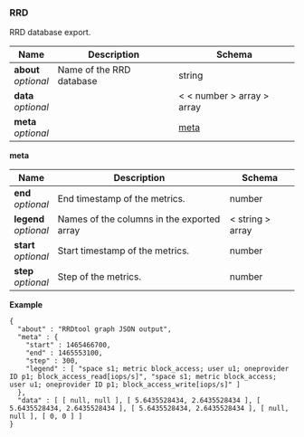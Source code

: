 
<a name="rrd"></a>
### RRD
RRD database export.


|Name|Description|Schema|
|---|---|---|
|**about**  <br>*optional*|Name of the RRD database|string|
|**data**  <br>*optional*||< < number > array > array|
|**meta**  <br>*optional*||[meta](#rrd-meta)|

<a name="rrd-meta"></a>
**meta**

|Name|Description|Schema|
|---|---|---|
|**end**  <br>*optional*|End timestamp of the metrics.|number|
|**legend**  <br>*optional*|Names of the columns in the exported array|< string > array|
|**start**  <br>*optional*|Start timestamp of the metrics.|number|
|**step**  <br>*optional*|Step of the metrics.|number|

**Example**
```
{
  "about" : "RRDtool graph JSON output",
  "meta" : {
    "start" : 1465466700,
    "end" : 1465553100,
    "step" : 300,
    "legend" : [ "space s1; metric block_access; user u1; oneprovider ID p1; block_access_read[iops/s]", "space s1; metric block_access; user u1; oneprovider ID p1; block_access_write[iops/s]" ]
  },
  "data" : [ [ null, null ], [ 5.6435528434, 2.6435528434 ], [ 5.6435528434, 2.6435528434 ], [ 5.6435528434, 2.6435528434 ], [ null, null ], [ 0, 0 ] ]
}
```



